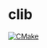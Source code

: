 # clib
[![CMake](https://github.com/NilEis/clib/actions/workflows/cmake.yml/badge.svg)](https://github.com/NilEis/clib/actions/workflows/cmake.yml)
